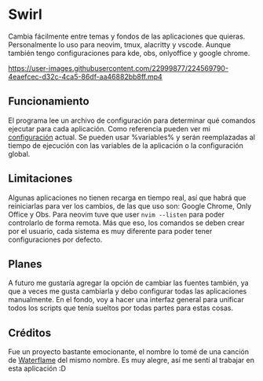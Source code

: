 # Swirl
Cambia fácilmente entre temas y fondos de las aplicaciones que quieras.
Personalmente lo uso para neovim, tmux, alacritty y vscode. Aunque también
tengo configuraciones para kde, obs, onlyoffice y google chrome.

https://user-images.githubusercontent.com/22999877/224569790-4eaefcec-d32c-4ca5-86df-aa46882bb8ff.mp4

## Funcionamiento
El programa lee un archivo de configuración para determinar qué comandos
ejecutar para cada aplicación. Como referencia pueden ver mi 
[configuración](https://github.com/pinguin-frosch/dotfiles/blob/main/swirl/.config/swirl/config.json)
actual. Se pueden usar %variables% y serán reemplazadas al tiempo de ejecución
con las variables de la aplicación o la configuración global.

## Limitaciones
Algunas aplicaciones no tienen recarga en tiempo real, así que habrá que
reiniciarlas para ver los cambios, de las que uso son: Google Chrome,
Only Office y Obs. Para neovim tuve que user `nvim --listen` para poder
controlarlo de forma remota. Más que eso, los comandos se deben crear
por el usuario, cada sistema es muy diferente para poder tener configuraciones
por defecto.

## Planes
A futuro me gustaría agregar la opción de cambiar las fuentes también, ya que
a veces me gusta cambiarla y debo configurar todas las aplicaciones manualmente.
En el fondo, voy a hacer una interfaz general para unificar todos los scripts
que tenía sueltos por todas partes para estas cosas.

## Créditos
Fue un proyecto bastante emocionante, el nombre lo tomé de una canción
de [Waterflame](https://www.youtube.com/watch?v=UZ3AbQbWl0I) del mismo nombre.
Es muy alegre, así me sentí al trabajar en esta aplicación :D
